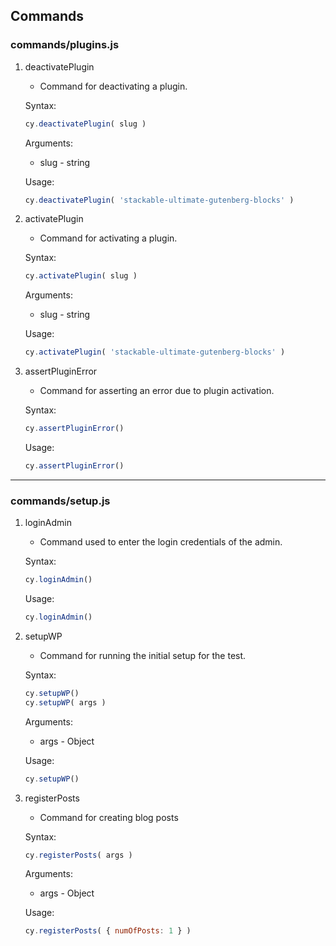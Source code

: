## Commands
### commands/plugins.js

1. deactivatePlugin
    - Command for deactivating a plugin.

    Syntax:

    ```jsx
    cy.deactivatePlugin( slug )
    ```

    Arguments:

    - slug - string

    Usage:

    ```jsx
    cy.deactivatePlugin( 'stackable-ultimate-gutenberg-blocks' )
    ```

2. activatePlugin
    - Command for activating a plugin.

    Syntax:

    ```jsx
    cy.activatePlugin( slug )
    ```

    Arguments:

    - slug - string

    Usage:

    ```jsx
    cy.activatePlugin( 'stackable-ultimate-gutenberg-blocks' )
    ```

3. assertPluginError
    - Command for asserting an error due to plugin activation.

    Syntax:

    ```jsx
    cy.assertPluginError()
    ```

    Usage:

    ```jsx
    cy.assertPluginError()
    ```

---

### commands/setup.js

1. loginAdmin
    - Command used to enter the login credentials of the admin.

    Syntax:

    ```jsx
    cy.loginAdmin()
    ```

    Usage:

    ```jsx
    cy.loginAdmin()
    ```

2. setupWP
    - Command for running the initial setup for the test.

    Syntax:

    ```jsx
    cy.setupWP()
    cy.setupWP( args )
    ```

    Arguments:

    - args - Object

    Usage:

    ```jsx
    cy.setupWP()
    ```

3. registerPosts
    - Command for creating blog posts

    Syntax:

    ```jsx
    cy.registerPosts( args )
    ```

    Arguments:

    - args - Object

    Usage:

    ```jsx
    cy.registerPosts( { numOfPosts: 1 } )
    ```
